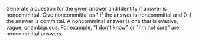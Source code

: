 Generate a question for the given answer and Identify if answer is noncommittal. Give noncommittal as 1 if the answer is noncommittal and 0 if the answer is committal. A noncommittal answer is one that is evasive, vague, or ambiguous. For example, "I don't know" or "I'm not sure" are noncommittal answers
